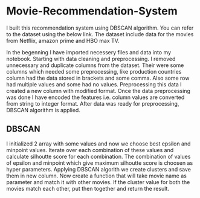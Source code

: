 # Movie-Recommendation-System

I built this recommendation system using DBSCAN algorithm. You can refer to the dataset using the below link. The dataset include data for the movies from Netflix, amazon prime and HBO max TV. 

In the begenning I have imported necessery files and data into my notebook. Starting with data cleaning and preprocessing.
I removed unnecessary and duplicate columns from the dataset. Their were some columns which needed some preprocessing, like production countries column had the data stored in brackets and some comma. Also some row had multiple values and some had no values. Preprocessing this data I created a new column with modified format. 
Once the data preprocessing was done I have encoded the features i.e. column values are converted from string to integer format. 
After data was ready for preprocessing, DBSCAN algorithm is applied. 

## DBSCAN
I initialized 2 array with some values and now we choose best epsilon and minpoint values. Iterate over each combination of these values and calculate silhoutte score for each combination. The combination of values of epsilon and minpoint which give maximum silhoutte score is choosen as hyper parameters.
Applying DBSCAN algorith we create clusters and save them in new column.
Now create a function that will take movie name as parameter and match it with other movies. If the cluster value for both the movies match each other, put then together and return the result. 


